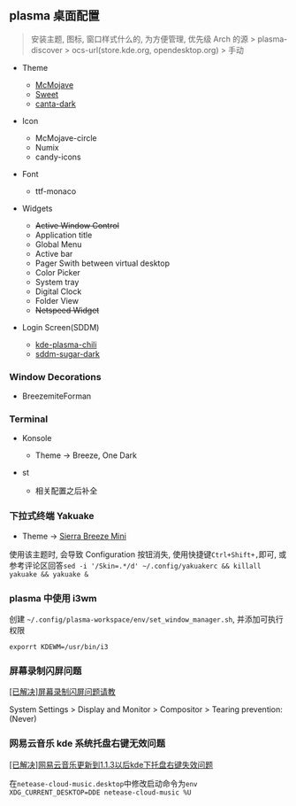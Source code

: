 ## plasma 桌面配置

> 安装主题, 图标, 窗口样式什么的, 为方便管理, 优先级 Arch 的源 > plasma-discover > ocs-url(store.kde.org, opendesktop.org) > 手动

* Theme
    - [McMojave](https://store.kde.org/p/1305006/)
    - [Sweet](https://store.kde.org/p/1294174/)
    - [canta-dark](https://store.kde.org/p/1220749/)

* Icon
    - McMojave-circle
    - Numix
    - candy-icons

* Font
    - ttf-monaco

* Widgets
    - ~~Active Window Control~~
    - Application title
    - Global Menu
    - Active bar
    - Pager Swith between virtual desktop
    - Color Picker
    - System tray
    - Digital Clock
    - Folder View
    - ~~Netspeed Widget~~

* Login Screen(SDDM)
    - [kde-plasma-chili](https://github.com/MarianArlt/kde-plasma-chili)
    - [sddm-sugar-dark](https://github.com/MarianArlt/sddm-sugar-dark)

### Window Decorations

* BreezemiteForman

### Terminal

* Konsole
    - Theme -> Breeze, One Dark

* st
    - 相关配置之后补全

### 下拉式终端 Yakuake

* Theme -> [Sierra Breeze Mini](https://store.kde.org/p/1256788/)

使用该主题时, 会导致 Configuration 按钮消失, 使用快捷键`Ctrl+Shift+,`即可, 或参考评论区回答`sed -i '/Skin=.*/d' ~/.config/yakuakerc && killall yakuake && yakuake &`

### plasma 中使用 i3wm

创建 `~/.config/plasma-workspace/env/set_window_manager.sh`, 并添加可执行权限

```
exporrt KDEWM=/usr/bin/i3
```

### 屏幕录制闪屏问题

[[已解决]屏幕录制闪屏问题请教](https://bbs.archlinuxcn.org/viewtopic.php?id=5713)

System Settings > Display and Monitor > Compositor > Tearing prevention: (Never)

### 网易云音乐 kde 系统托盘右键无效问题

[[已解决]网易云音乐更新到1.1.3以后kde下托盘右键失效问题](https://bbs.archlinuxcn.org/viewtopic.php?id=5691)

在`netease-cloud-music.desktop`中修改启动命令为`env XDG_CURRENT_DESKTOP=DDE netease-cloud-music %U`
